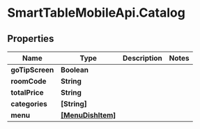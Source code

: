 # SmartTableMobileApi.Catalog

## Properties

Name | Type | Description | Notes
------------ | ------------- | ------------- | -------------
**goTipScreen** | **Boolean** |  | 
**roomCode** | **String** |  | 
**totalPrice** | **String** |  | 
**categories** | **[String]** |  | 
**menu** | [**[MenuDishItem]**](MenuDishItem.md) |  | 


